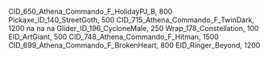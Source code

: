 CID_650_Athena_Commando_F_HolidayPJ_B, 800
Pickaxe_ID_140_StreetGoth, 500
CID_715_Athena_Commando_F_TwinDark, 1200
na
na
na
Glider_ID_196_CycloneMale, 250
Wrap_178_Constellation, 100
EID_ArtGiant, 500
CID_748_Athena_Commando_F_Hitman, 1500
CID_699_Athena_Commando_F_BrokenHeart, 800
EID_Ringer_Beyond, 1200
